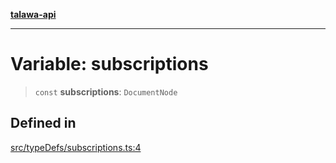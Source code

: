 [**talawa-api**](../../../README.md)

***

# Variable: subscriptions

> `const` **subscriptions**: `DocumentNode`

## Defined in

[src/typeDefs/subscriptions.ts:4](https://github.com/Suyash878/talawa-api/blob/b5a9d8b4a1ea678a3d6f5b710b3721f91a3052fc/src/typeDefs/subscriptions.ts#L4)
